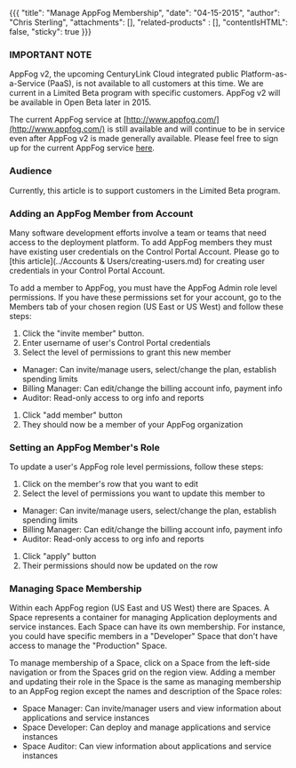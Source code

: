 {{{
  "title": "Manage AppFog Membership",
  "date": "04-15-2015",
  "author": "Chris Sterling",
  "attachments": [],
  "related-products" : [],
  "contentIsHTML": false,
  "sticky": true
}}}

### IMPORTANT NOTE

AppFog v2, the upcoming CenturyLink Cloud integrated public Platform-as-a-Service (PaaS), is not available to all customers at this time. We are current in a Limited Beta program with specific customers. AppFog v2 will be available in Open Beta later in 2015.

The current AppFog service at [http://www.appfog.com/](http://www.appfog.com/) is still available and will continue to be in service even after AppFog v2 is made generally available. Please feel free to sign up for the current AppFog service [here](https://console.appfog.com/signup).

### Audience

Currently, this article is to support customers in the Limited Beta program.

### Adding an AppFog Member from Account

Many software development efforts involve a team or teams that need access to the deployment platform. To add AppFog members they must have existing user credentials on the Control Portal Account. Please go to [this article](../Accounts & Users/creating-users.md) for creating user credentials in your Control Portal Account.

To add a member to AppFog, you must have the AppFog Admin role level permissions. If you have these permissions set for your account, go to the Members tab of your chosen region (US East or US West) and follow these steps:

1. Click the "invite member" button.
1. Enter username of user's Control Portal credentials
1. Select the level of permissions to grant this new member
  * Manager: Can invite/manage users, select/change the plan, establish spending limits
  * Billing Manager: Can edit/change the billing account info, payment info
  * Auditor: Read-only access to org info and reports
1. Click "add member" button
1. They should now be a member of your AppFog organization

### Setting an AppFog Member's Role

To update a user's AppFog role level permissions, follow these steps:

1. Click on the member's row that you want to edit
1. Select the level of permissions you want to update this member to
  * Manager: Can invite/manage users, select/change the plan, establish spending limits
  * Billing Manager: Can edit/change the billing account info, payment info
  * Auditor: Read-only access to org info and reports
1. Click "apply" button
1. Their permissions should now be updated on the row

### Managing Space Membership

Within each AppFog region (US East and US West) there are Spaces. A Space represents a container for managing Application deployments and service instances. Each Space can have its own membership. For instance, you could have specific members in a "Developer" Space that don't have access to manage the "Production" Space.

To manage membership of a Space, click on a Space from the left-side navigation or from the Spaces grid on the region view. Adding a member and updating their role in the Space is the same as managing membership to an AppFog region except the names and description of the Space roles:

* Space Manager: Can invite/manager users and view information about applications and service instances
* Space Developer: Can deploy and manage applications and service instances
* Space Auditor: Can view information about applications and service instances
